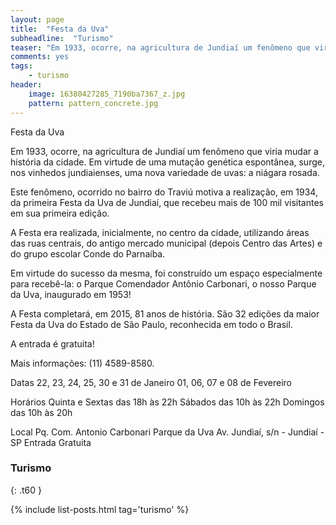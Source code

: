 ```yaml
---
layout: page
title:  "Festa da Uva"
subheadline:  "Turismo"
teaser: "Em 1933, ocorre, na agricultura de Jundiaí um fenômeno que viria mudar a história da cidade. Em virtude de uma mutação genética espontânea, surge, nos vinhedos jundiaienses, uma nova variedade de uvas: a niágara rosada."
comments: yes
tags:
    - turismo
header:
    image: 16380427285_7190ba7367_z.jpg
    pattern: pattern_concrete.jpg
---
```

Festa da Uva

Em 1933, ocorre, na agricultura de Jundiaí um fenômeno que viria mudar a história da cidade. Em virtude de uma mutação genética espontânea, surge, nos vinhedos jundiaienses, uma nova variedade de uvas: a niágara rosada.

Este fenômeno, ocorrido no bairro do Traviú motiva a realização, em 1934, da primeira Festa da Uva de Jundiaí, que recebeu mais de 100 mil visitantes em sua primeira edição.

A Festa era realizada, inicialmente, no centro da cidade, utilizando áreas das ruas centrais, do antigo mercado municipal (depois Centro das Artes) e do grupo escolar Conde do Parnaíba.

Em virtude do sucesso da mesma, foi construído um espaço especialmente para recebê-la: o Parque Comendador Antônio Carbonari, o nosso Parque da Uva, inaugurado em 1953!

A Festa completará, em 2015, 81 anos de história. São 32 edições da maior Festa da Uva do Estado de São Paulo, reconhecida em todo o Brasil.

A entrada é gratuita!

Mais informações: (11) 4589-8580.


 Datas
22, 23, 24, 25, 30 e 31 de Janeiro
01, 06, 07 e 08 de Fevereiro

Horários
Quinta e Sextas das 18h às 22h
Sábados das 10h às 22h
Domingos das 10h às 20h

Local
Pq. Com. Antonio Carbonari
Parque da Uva
Av. Jundiaí, s/n - Jundiaí - SP
Entrada Gratuita



### Turismo
{: .t60 }

{% include list-posts.html tag='turismo' %}
